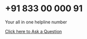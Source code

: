 # +91 833 00 000 91

Your all in one helpline number

[Click here to Ask a Question](https://docs.google.com/forms/d/e/1FAIpQLSeftjs5xZhoix2IBm1p_6otksNI4sVNZpkCztClWoxPJgL0OQ/viewform?usp=sf_link)
